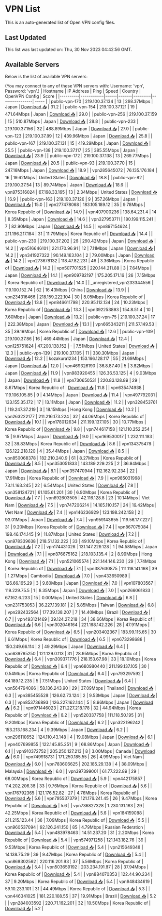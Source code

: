 # VPN List

This is an auto-generated list of Open VPN config files.

## Last Updated

This list was last updated on: Thu, 30 Nov 2023 04:42:56 GMT.

## Available Servers

Below is the list of available VPN servers:

(You may connect to any of these VPN servers with: Username: 'vpn', Password: 'vpn'.)
| Hostname | IP Address | Ping | Speed | Country | OpenVPN Config | Score |
|----------|------------|------|-------|---------|----------------| ----- |
| public-vpn-170 | 219.100.37.134 | 13 | 298.37Mbps | Japan | [Download 📥](./configs/server_0_JP.ovpn) | 31.2 |
| public-vpn-154 | 219.100.37.121 | 19 | 471.64Mbps | Japan | [Download 📥](./configs/server_1_JP.ovpn) | 29.0 |
| public-vpn-256 | 219.100.37.159 | 15 | 510.87Mbps | Japan | [Download 📥](./configs/server_2_JP.ovpn) | 28.8 |
| public-vpn-233 | 219.100.37.156 | 32 | 488.89Mbps | Japan | [Download 📥](./configs/server_3_JP.ovpn) | 27.0 |
| public-vpn-123 | 219.100.37.89 | 12 | 439.96Mbps | Japan | [Download 📥](./configs/server_4_JP.ovpn) | 25.8 |
| public-vpn-167 | 219.100.37.131 | 15 | 419.29Mbps | Japan | [Download 📥](./configs/server_5_JP.ovpn) | 25.5 |
| public-vpn-138 | 219.100.37.117 | 25 | 385.55Mbps | Japan | [Download 📥](./configs/server_6_JP.ovpn) | 23.9 |
| public-vpn-172 | 219.100.37.138 | 13 | 269.77Mbps | Japan | [Download 📥](./configs/server_7_JP.ovpn) | 20.5 |
| public-vpn-93 | 219.100.37.70 | 15 | 247.16Mbps | Japan | [Download 📥](./configs/server_8_JP.ovpn) | 18.9 |
| vpn285645072 | 76.135.176.184 | 16 | 19.62Mbps | United States | [Download 📥](./configs/server_9_US.ovpn) | 18.8 |
| public-vpn-82 | 219.100.37.54 | 13 | 89.74Mbps | Japan | [Download 📥](./configs/server_10_JP.ovpn) | 18.6 |
| vpn975316024 | 67.168.33.165 | 13 | 2.34Mbps | United States | [Download 📥](./configs/server_11_US.ovpn) | 16.9 |
| public-vpn-163 | 219.100.37.126 | 9 | 357.26Mbps | Japan | [Download 📥](./configs/server_12_JP.ovpn) | 15.0 |
| vpn277478068 | 183.105.189.12 | 35 | 9.78Mbps | Korea Republic of | [Download 📥](./configs/server_13_KR.ovpn) | 14.9 |
| vpn407900236 | 138.64.231.4 | 14 | 8.35Mbps | Japan | [Download 📥](./configs/server_14_JP.ovpn) | 14.6 |
| vpn327953711 | 180.199.115.241 | 7 | 82.90Mbps | Japan | [Download 📥](./configs/server_15_JP.ovpn) | 14.5 |
| vpn897154624 | 211.196.217.184 | 31 | 11.79Mbps | Korea Republic of | [Download 📥](./configs/server_16_KR.ovpn) | 14.4 |
| public-vpn-230 | 219.100.37.202 | 26 | 290.42Mbps | Japan | [Download 📥](./configs/server_17_JP.ovpn) | 14.2 |
| vpn516646101 | 221.170.96.91 | 12 | 7.11Mbps | Japan | [Download 📥](./configs/server_18_JP.ovpn) | 14.2 |
| vpn341927322 | 90.149.163.104 | 2 | 79.00Mbps | Japan | [Download 📥](./configs/server_19_JP.ovpn) | 14.2 |
| vpn273678132 | 118.47.82.231 | 46 | 3.36Mbps | Korea Republic of | [Download 📥](./configs/server_20_KR.ovpn) | 14.2 |
| vpn507701525 | 220.144.211.88 | 3 | 7.64Mbps | Japan | [Download 📥](./configs/server_21_JP.ovpn) | 14.1 |
| vpn909782197 | 175.205.171.16 | 26 | 7.15Mbps | Korea Republic of | [Download 📥](./configs/server_22_KR.ovpn) | 14.0 |
| _unregistered_vpn233344556 | 119.100.152.74 | 62 | 16.43Mbps | China | [Download 📥](./configs/server_23_CN.ovpn) | 13.9 |
| vpn234316466 | 218.159.222.104 | 30 | 8.05Mbps | Korea Republic of | [Download 📥](./configs/server_24_KR.ovpn) | 13.8 |
| vpn846611798 | 220.95.112.134 | 24 | 10.23Mbps | Korea Republic of | [Download 📥](./configs/server_25_KR.ovpn) | 13.3 |
| vpn392253893 | 154.8.51.4 | 10 | 7.60Mbps | Japan | [Download 📥](./configs/server_26_JP.ovpn) | 13.2 |
| public-vpn-75 | 219.100.37.24 | 17 | 222.38Mbps | Japan | [Download 📥](./configs/server_27_JP.ovpn) | 13.1 |
| vpn665343211 | 211.57.149.53 | 35 | 39.19Mbps | Korea Republic of | [Download 📥](./configs/server_28_KR.ovpn) | 12.6 |
| public-vpn-109 | 219.100.37.86 | 16 | 469.44Mbps | Japan | [Download 📥](./configs/server_29_JP.ovpn) | 12.4 |
| vpn125751624 | 47.200.138.152 | - | 7.51Mbps | United States | [Download 📥](./configs/server_30_US.ovpn) | 12.3 |
| public-vpn-139 | 219.100.37.105 | 11 | 330.30Mbps | Japan | [Download 📥](./configs/server_31_JP.ovpn) | 12.2 |
| kozakura1234 | 153.166.128.117 | 55 | 21.69Mbps | Japan | [Download 📥](./configs/server_32_JP.ovpn) | 12.0 |
| vpn469326190 | 36.8.87.40 | 5 | 3.82Mbps | Japan | [Download 📥](./configs/server_33_JP.ovpn) | 11.9 |
| vpn983920455 | 126.36.53.125 | 4 | 9.03Mbps | Japan | [Download 📥](./configs/server_34_JP.ovpn) | 11.8 |
| vpn730650531 | 220.83.128.89 | 29 | 8.67Mbps | Korea Republic of | [Download 📥](./configs/server_35_KR.ovpn) | 11.8 |
| vpn635474938 | 119.106.105.85 | 9 | 4.14Mbps | Japan | [Download 📥](./configs/server_36_JP.ovpn) | 11.4 |
| vpn497792031 | 133.155.35.172 | 17 | 13.11Mbps | Japan | [Download 📥](./configs/server_37_JP.ovpn) | 11.2 |
| vpn328453761 | 119.247.37.219 | 3 | 18.15Mbps | Hong Kong | [Download 📥](./configs/server_38_HK.ovpn) | 10.2 |
| vpn263222177 | 211.216.173.224 | 32 | 44.06Mbps | Korea Republic of | [Download 📥](./configs/server_39_KR.ovpn) | 10.1 |
| vpn178012634 | 211.199.137.105 | 30 | 10.77Mbps | Korea Republic of | [Download 📥](./configs/server_40_KR.ovpn) | 9.8 |
| vpn744617158 | 121.110.252.254 | 15 | 9.97Mbps | Japan | [Download 📥](./configs/server_41_JP.ovpn) | 9.0 |
| vpn169530017 | 1.232.111.183 | 32 | 38.83Mbps | Korea Republic of | [Download 📥](./configs/server_42_KR.ovpn) | 8.6 |
| vpn134375478 | 126.122.218.120 | 4 | 35.44Mbps | Japan | [Download 📥](./configs/server_43_JP.ovpn) | 8.5 |
| vpn850068378 | 182.210.240.9 | 61 | 8.27Mbps | Korea Republic of | [Download 📥](./configs/server_44_KR.ovpn) | 8.5 |
| vpn353051833 | 143.189.229.225 | 2 | 36.94Mbps | Japan | [Download 📥](./configs/server_45_JP.ovpn) | 8.1 |
| vpn357470944 | 112.162.92.234 | 22 | 17.91Mbps | Korea Republic of | [Download 📥](./configs/server_46_KR.ovpn) | 7.9 |
| vpn985031968 | 73.11.163.245 | 22 | 6.54Mbps | United States | [Download 📥](./configs/server_47_US.ovpn) | 7.8 |
| vpn358124721 | 61.105.61.201 | 30 | 6.90Mbps | Korea Republic of | [Download 📥](./configs/server_48_KR.ovpn) | 7.7 |
| vpn892603505 | 42.116.128.8 | 23 | 10.14Mbps | Viet Nam | [Download 📥](./configs/server_49_VN.ovpn) | 7.5 |
| vpn747206214 | 14.165.110.157 | 24 | 16.42Mbps | Viet Nam | [Download 📥](./configs/server_50_VN.ovpn) | 7.4 |
| vpn146236929 | 123.198.242.158 | 2 | 93.01Mbps | Japan | [Download 📥](./configs/server_51_JP.ovpn) | 7.4 |
| vpn959143655 | 119.56.177.227 | 31 | 9.20Mbps | Korea Republic of | [Download 📥](./configs/server_52_KR.ovpn) | 7.4 |
| vpn867075084 | 198.46.174.145 | 9 | 11.87Mbps | United States | [Download 📥](./configs/server_53_US.ovpn) | 7.2 |
| vpn978339638 | 218.51.132.222 | 33 | 49.10Mbps | Korea Republic of | [Download 📥](./configs/server_54_KR.ovpn) | 7.2 |
| vpn174431026 | 131.147.229.128 | 1 | 94.58Mbps | Japan | [Download 📥](./configs/server_55_JP.ovpn) | 7.1 |
| vpn876675162 | 218.103.135.4 | 2 | 8.99Mbps | Hong Kong | [Download 📥](./configs/server_56_HK.ovpn) | 7.1 |
| vpn521065574 | 221.144.146.230 | 29 | 7.74Mbps | Korea Republic of | [Download 📥](./configs/server_57_KR.ovpn) | 7.1 |
| vpn387630875 | 111.118.141.198 | 39 | 1.27Mbps | Cambodia | [Download 📥](./configs/server_58_KH.ovpn) | 7.0 |
| vpn433650989 | 126.66.165.29 | 3 | 9.60Mbps | Japan | [Download 📥](./configs/server_59_JP.ovpn) | 7.0 |
| vpn107803567 | 119.229.75.5 | 1 | 8.35Mbps | Japan | [Download 📥](./configs/server_60_JP.ovpn) | 7.0 |
| vpn266061833 | 67.162.6.233 | 15 | 0.00Mbps | United States | [Download 📥](./configs/server_61_US.ovpn) | 6.8 |
| vpn231753053 | 36.227.139.181 | 2 | 5.85Mbps | Taiwan | [Download 📥](./configs/server_62_TW.ovpn) | 6.8 |
| vpn292432564 | 177.39.138.207 | 7 | 14.40Mbps | Brazil | [Download 📥](./configs/server_63_BR.ovpn) | 6.7 |
| vpn493121469 | 39.124.27.218 | 34 | 38.66Mbps | Korea Republic of | [Download 📥](./configs/server_64_KR.ovpn) | 6.6 |
| vpn302046164 | 221.168.142.226 | 28 | 47.91Mbps | Korea Republic of | [Download 📥](./configs/server_65_KR.ovpn) | 6.5 |
| vpn203402367 | 183.99.115.65 | 30 | 6.61Mbps | Korea Republic of | [Download 📥](./configs/server_66_KR.ovpn) | 6.5 |
| vpn673298688 | 150.249.66.114 | 2 | 49.29Mbps | Japan | [Download 📥](./configs/server_67_JP.ovpn) | 6.4 |
| vpn639795250 | 121.129.0.113 | 31 | 28.95Mbps | Korea Republic of | [Download 📥](./configs/server_68_KR.ovpn) | 6.4 |
| vpn309371776 | 218.153.67.98 | 33 | 18.10Mbps | Korea Republic of | [Download 📥](./configs/server_69_KR.ovpn) | 6.4 |
| vpn680980440 | 211.199.137.105 | 30 | 0.54Mbps | Korea Republic of | [Download 📥](./configs/server_70_KR.ovpn) | 6.4 |
| vpn793297592 | 64.189.12.235 | 5 | 7.51Mbps | United States | [Download 📥](./configs/server_71_US.ovpn) | 6.4 |
| vpn564794066 | 58.136.243.90 | 29 | 37.09Mbps | Thailand | [Download 📥](./configs/server_72_TH.ovpn) | 6.3 |
| vpn385455528 | 126.62.73.124 | 2 | 9.53Mbps | Japan | [Download 📥](./configs/server_73_JP.ovpn) | 6.3 |
| vpn853736893 | 126.227.162.144 | 5 | 8.96Mbps | Japan | [Download 📥](./configs/server_74_JP.ovpn) | 6.2 |
| vpn971446023 | 211.227.218.178 | 32 | 44.94Mbps | Korea Republic of | [Download 📥](./configs/server_75_KR.ovpn) | 6.2 |
| vpn520337758 | 111.118.50.195 | 31 | 9.20Mbps | Korea Republic of | [Download 📥](./configs/server_76_KR.ovpn) | 6.2 |
| vpn322196242 | 153.213.168.234 | 4 | 9.39Mbps | Japan | [Download 📥](./configs/server_77_JP.ovpn) | 6.2 |
| vpn296110652 | 124.110.43.148 | 4 | 19.08Mbps | Japan | [Download 📥](./configs/server_78_JP.ovpn) | 6.1 |
| vpn407699855 | 122.145.85.251 | 9 | 68.86Mbps | Japan | [Download 📥](./configs/server_79_JP.ovpn) | 6.1 |
| vpn910372752 | 205.250.127.213 | 8 | 3.00Mbps | Canada | [Download 📥](./configs/server_80_CA.ovpn) | 6.0 |
| vpn749918731 | 171.250.185.55 | 26 | 4.99Mbps | Viet Nam | [Download 📥](./configs/server_81_VN.ovpn) | 6.0 |
| vpn783606625 | 202.185.29.138 | 4 | 38.09Mbps | Malaysia | [Download 📥](./configs/server_82_MY.ovpn) | 6.0 |
| vpn397399001 | 61.77.222.89 | 29 | 68.00Mbps | Korea Republic of | [Download 📥](./configs/server_83_KR.ovpn) | 5.9 |
| vpn442175857 | 114.202.206.38 | 33 | 9.76Mbps | Korea Republic of | [Download 📥](./configs/server_84_KR.ovpn) | 5.6 |
| vpn176792365 | 121.176.52.82 | 27 | 4.76Mbps | Korea Republic of | [Download 📥](./configs/server_85_KR.ovpn) | 5.6 |
| vpn795537379 | 121.176.241.45 | 26 | 9.47Mbps | Korea Republic of | [Download 📥](./configs/server_86_KR.ovpn) | 5.6 |
| vpn736827328 | 1.230.131.183 | 29 | 42.25Mbps | Korea Republic of | [Download 📥](./configs/server_87_KR.ovpn) | 5.6 |
| vpn184159088 | 211.215.123.44 | 36 | 7.09Mbps | Korea Republic of | [Download 📥](./configs/server_88_KR.ovpn) | 5.5 |
| vpn960537094 | 92.126.241.150 | 85 | 4.79Mbps | Russian Federation | [Download 📥](./configs/server_89_RU.ovpn) | 5.4 |
| vpn483978463 | 14.51.237.20 | 31 | 2.20Mbps | Korea Republic of | [Download 📥](./configs/server_90_KR.ovpn) | 5.4 |
| vpn574971258 | 121.143.182.76 | 39 | 9.53Mbps | Korea Republic of | [Download 📥](./configs/server_91_KR.ovpn) | 5.4 |
| vpn215649348 | 14.138.75.29 | 39 | 9.47Mbps | Korea Republic of | [Download 📥](./configs/server_92_KR.ovpn) | 5.4 |
| vpn868302562 | 220.116.201.93 | 37 | 5.56Mbps | Korea Republic of | [Download 📥](./configs/server_93_KR.ovpn) | 5.4 |
| vpn503659192 | 203.234.191.87 | 28 | 37.94Mbps | Korea Republic of | [Download 📥](./configs/server_94_KR.ovpn) | 5.4 |
| vpn884070353 | 122.44.90.234 | 37 | 9.20Mbps | Korea Republic of | [Download 📥](./configs/server_95_KR.ovpn) | 5.4 |
| vpn948434619 | 59.10.233.101 | 31 | 44.49Mbps | Korea Republic of | [Download 📥](./configs/server_96_KR.ovpn) | 5.3 |
| vpn446341025 | 181.220.108.55 | 37 | 19.91Mbps | Brazil | [Download 📥](./configs/server_97_BR.ovpn) | 5.2 |
| vpn284003592 | 220.71.162.201 | 32 | 10.50Mbps | Korea Republic of | [Download 📥](./configs/server_98_KR.ovpn) | 5.2 |
